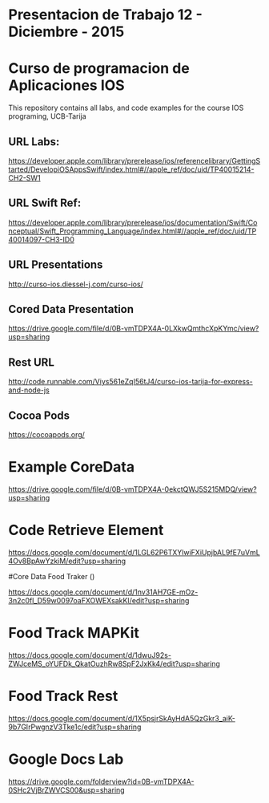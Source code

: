 Presentacion de Trabajo 12 - Diciembre - 2015
==============================================

Curso de programacion de Aplicaciones IOS
=========================================

This repository contains all labs, and code examples for the course IOS programing, UCB-Tarija

## URL Labs:

https://developer.apple.com/library/prerelease/ios/referencelibrary/GettingStarted/DevelopiOSAppsSwift/index.html#//apple_ref/doc/uid/TP40015214-CH2-SW1

## URL Swift Ref:
https://developer.apple.com/library/prerelease/ios/documentation/Swift/Conceptual/Swift_Programming_Language/index.html#//apple_ref/doc/uid/TP40014097-CH3-ID0
## URL Presentations
http://curso-ios.diessel-j.com/curso-ios/

##  Cored Data Presentation
https://drive.google.com/file/d/0B-vmTDPX4A-0LXkwQmthcXpKYmc/view?usp=sharing

## Rest URL
http://code.runnable.com/Viys561eZqI56tJ4/curso-ios-tarija-for-express-and-node-js

## Cocoa Pods
https://cocoapods.org/

# Example CoreData 
https://drive.google.com/file/d/0B-vmTDPX4A-0ekctQWJ5S215MDQ/view?usp=sharing

# Code Retrieve Element

https://docs.google.com/document/d/1LGL62P6TXYlwiFXiUpjbAL9fE7uVmL4Ov8BpAwYzkiM/edit?usp=sharing


#Core Data Food Traker ()

https://docs.google.com/document/d/1nv31AH7GE-mOz-3n2c0fl_D59w0097oaFXOWEXsakKI/edit?usp=sharing

# Food Track MAPKit
https://docs.google.com/document/d/1dwuJ92s-ZWJceMS_oYUFDk_QkatOuzhRw8SpF2JxKk4/edit?usp=sharing

# Food Track Rest
https://docs.google.com/document/d/1X5psjrSkAyHdA5QzGkr3_aiK-9b7GIrPwgnzV3Tke1c/edit?usp=sharing

# Google Docs Lab
https://drive.google.com/folderview?id=0B-vmTDPX4A-0SHc2VjBrZWVCS00&usp=sharing

